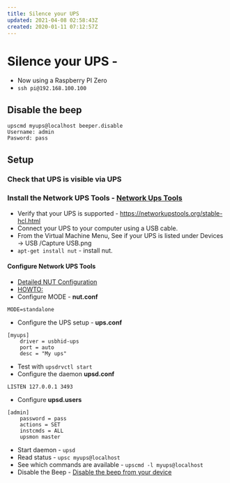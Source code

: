 ```yaml
---
title: Silence your UPS
updated: 2021-04-08 02:58:43Z
created: 2020-01-11 07:12:57Z
---
```


# Silence your UPS - 
* Now using a Raspberry PI Zero
* `ssh pi@192.168.100.100`
## Disable the beep 
```
upscmd myups@localhost beeper.disable
Username: admin
Pasword: pass
```
## Setup
### Check that UPS is visible via UPS
### Install the Network UPS Tools - [Network Ups Tools](https://networkupstools.org)
* Verify that your UPS is supported - https://networkupstools.org/stable-hcl.html
* Connect your UPS to your computer using a USB cable.
* From the Virtual Machine Menu, See if your UPS is listed under Devices -> USB
/Capture USB.png
* `apt-get install nut` - install nut.
#### Configure Network UPS Tools
* [Detailed NUT Configuration](https://wiki.ipfire.org/addons/nut/detailed)
* [HOWTO:](http://tedfelix.com/software/nut-network-ups-tools.html)
* Configure MODE - **nut.conf**
```
MODE=standalone
```

* Configure the UPS setup - **ups.conf**

```
[myups]
	driver = usbhid-ups
	port = auto
	desc = "My ups"
```

* Test with `upsdrvctl start`
* Configure the daemon **upsd.conf**

```
LISTEN 127.0.0.1 3493
```

* Configure **upsd.users**

```
[admin]
	password = pass
	actions = SET
	instcmds = ALL
	upsmon master
```

* Start daemon - `upsd`
* Read status - `upsc myups@localhost`
* See which commands are available - `upscmd -l myups@localhost`
* Disable the Beep - [Disable the beep from your device](https://linux-tips.com/t/disabling-ups-beep-under-linux/592)

	